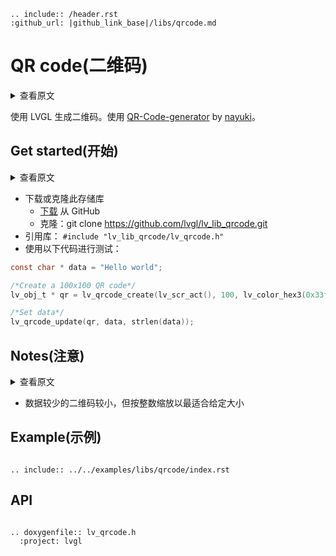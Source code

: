 ```eval_rst
.. include:: /header.rst 
:github_url: |github_link_base|/libs/qrcode.md
```

# QR code(二维码)

<details>
<summary>查看原文</summary>
<p>

QR code generation with LVGL. Uses [QR-Code-generator](https://github.com/nayuki/QR-Code-generator) by [nayuki](https://github.com/nayuki).

</p>
</details>

使用 LVGL 生成二维码。使用 [QR-Code-generator](https://github.com/nayuki/QR-Code-generator) by [nayuki](https://github.com/nayuki)。

## Get started(开始)

<details>
<summary>查看原文</summary>
<p>

- Download or clone this repository
  - [Download](https://github.com/lvgl/lv_lib_qrcode.git) from GitHub
  - Clone: git clone https://github.com/lvgl/lv_lib_qrcode.git
- Include the library: `#include "lv_lib_qrcode/lv_qrcode.h"`
- Test with the following code:

</p>
</details>

- 下载或克隆此存储库 
  - [下载](https://github.com/lvgl/lv_lib_qrcode.git) 从 GitHub 
  - 克隆：git clone https://github.com/lvgl/lv_lib_qrcode.git
- 引用库： `#include "lv_lib_qrcode/lv_qrcode.h"`
- 使用以下代码进行测试：

```c
const char * data = "Hello world";

/*Create a 100x100 QR code*/
lv_obj_t * qr = lv_qrcode_create(lv_scr_act(), 100, lv_color_hex3(0x33f), lv_color_hex3(0xeef));

/*Set data*/
lv_qrcode_update(qr, data, strlen(data));
```

## Notes(注意)

<details>
<summary>查看原文</summary>
<p>

- QR codes with less data are smaller but they scaled by an integer numbers number to best fit to the given size

</p>
</details>

- 数据较少的二维码较小，但按整数缩放以最适合给定大小

## Example(示例)
```eval_rst

.. include:: ../../examples/libs/qrcode/index.rst

```

## API

```eval_rst

.. doxygenfile:: lv_qrcode.h
  :project: lvgl
